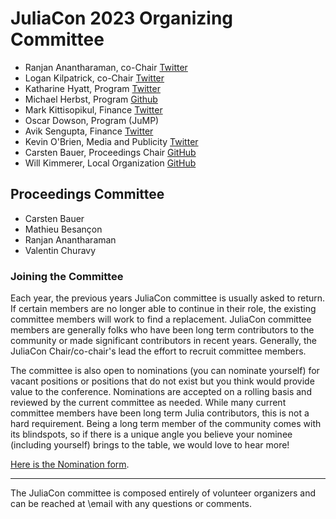 # JuliaCon 2023 Organizing Committee

* Ranjan Anantharaman, co-Chair [Twitter](https://twitter.com/ranjan_ananth)
* Logan Kilpatrick, co-Chair [Twitter](https://twitter.com/OfficialLoganK)
* Katharine Hyatt, Program [Twitter](https://twitter.com/kslimes)
* Michael Herbst, Program [Github](https://github.com/mfherbst)
* Mark Kittisopikul, Finance [Twitter](https://twitter.com/markkitti)
* Oscar Dowson, Program (JuMP)
* Avik Sengupta, Finance [Twitter](https://twitter.com/aviksengupta)
* Kevin O'Brien, Media and Publicity [Twitter](https://twitter.com/dragonflystats)
* Carsten Bauer, Proceedings Chair [GitHub](https://github.com/carstenbauer)
* Will Kimmerer, Local Organization [GitHub](https://github.com/Wimmerer)

## Proceedings Committee

* Carsten Bauer
* Mathieu Besançon
* Ranjan Anantharaman
* Valentin Churavy


### Joining the Committee

Each year, the previous years JuliaCon committee is usually asked to return. If certain members are no longer able to continue in their role, the existing committee members will work to find a replacement. JuliaCon committee members are generally folks who have been long term contributors to the community or made significant contributors in recent years. Generally, the JuliaCon Chair/co-chair's lead the effort to recruit committee members.

The committee is also open to nominations (you can nominate yourself) for vacant positions or positions that do not exist but you think would provide value to the conference. Nominations are accepted on a rolling basis and reviewed by the current committee as needed. While many current committee members have been long term Julia contributors, this is not a hard requirement. Being a long term member of the community comes with its blindspots, so if there is a unique angle you believe your nominee (including yourself) brings to the table, we would love to hear more!

[Here is the Nomination form](https://forms.gle/yaLKyrGew2KSo1WJ8).

---

The JuliaCon committee is composed entirely of volunteer organizers and can be reached at \email with any questions or comments.
